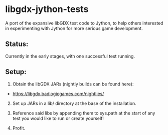 libgdx-jython-tests
===================

A port of the expansive libGDX test code to Jython, to help others interested in
experimenting with Jython for more serious game development.

Status:
-------

Currently in the early stages, with one successful test running.

Setup:
------

1. Obtain the libGDX JARs (nightly builds can be found here):

- https://libgdx.badlogicgames.com/nightlies/

2. Set up JARs in a lib/ directory at the base of the installation.

3. Reference said libs by appending them to sys.path at the start of any test you would
like to run or create yourself!

4. Profit.
